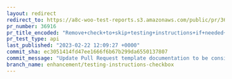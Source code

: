 ```yaml
---
layout: redirect
redirect_to: https://a8c-woo-test-reports.s3.amazonaws.com/public/pr/36916/api/index.html
pr_number: 36916
pr_title_encoded: "Remove+check+to+skip+testing+instructions+if+needed+in+PR+template+and+add+final+check+to+confirm+that+testing+instructions+were+added."
pr_test_type: api
last_published: "2023-02-22 12:09:27 +0000"
commit_sha: ec3051414fd47ee1666f6b67b299da6550137807
commit_message: "Update Pull Request template documentation to be consistent with the …"
branch_name: enhancement/testing-instructions-checkbox
---
```

